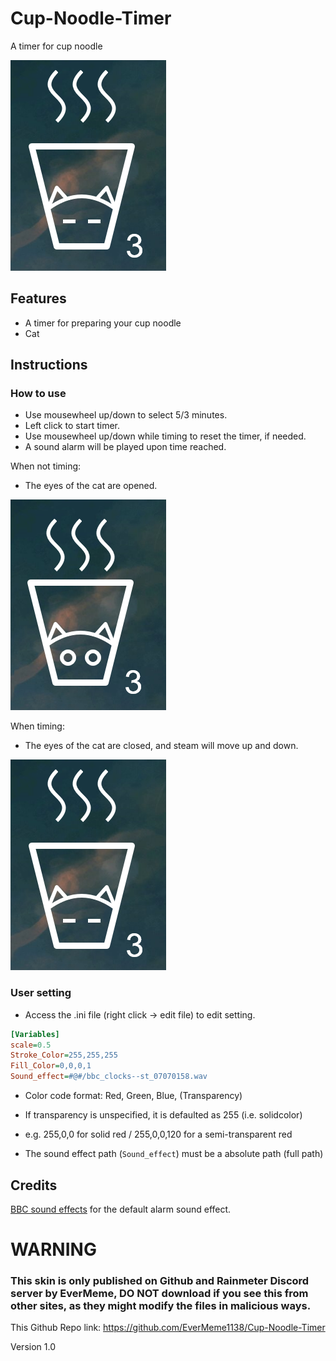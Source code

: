 # Cup-Noodle-Timer
A timer for cup noodle

![image](https://github.com/EverMeme1138/Cup-Noodle-Timer/blob/main/Untitled.png)

## Features
- A timer for preparing your cup noodle
- Cat

## Instructions
### How to use
- Use mousewheel up/down to select 5/3 minutes.
- Left click to start timer.
- Use mousewheel up/down while timing to reset the timer, if needed.
- A sound alarm will be played upon time reached.

When not timing:
- The eyes of the cat are opened.

![image](https://github.com/EverMeme1138/Cup-Noodle-Timer/blob/main/Untitled2.png)

When timing:
- The eyes of the cat are closed, and steam will move up and down.

![image](https://github.com/EverMeme1138/Cup-Noodle-Timer/blob/main/Untitled.png)

### User setting
- Access the .ini file (right click -> edit file) to edit setting.

```ini
[Variables]
scale=0.5
Stroke_Color=255,255,255
Fill_Color=0,0,0,1
Sound_effect=#@#/bbc_clocks--st_07070158.wav
```

- Color code format: Red, Green, Blue, (Transparency)
- If transparency is unspecified, it is defaulted as 255 (i.e. solidcolor)
- e.g. 255,0,0 for solid red / 255,0,0,120 for a semi-transparent red

- The sound effect path (`Sound_effect`) must be a absolute path (full path)

## Credits
[BBC sound effects](https://sound-effects.bbcrewind.co.uk/search?q=07070158) for the default alarm sound effect.

# WARNING
### This skin is only published on Github and Rainmeter Discord server by EverMeme, DO NOT download if you see this from other sites, as they might modify the files in malicious ways.
This Github Repo link: https://github.com/EverMeme1138/Cup-Noodle-Timer

Version 1.0
